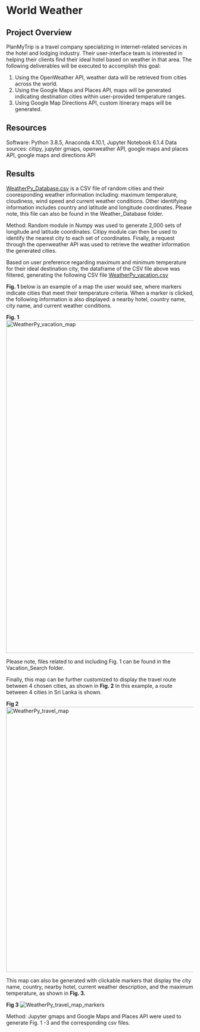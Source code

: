 # World Weather

## Project Overview
PlanMyTrip is a travel company specializing in internet-related services in the hotel and lodging industry. Their user-interface team is interested in helping their clients find their ideal hotel based on weather in that area. The following deliverables will be executed to accomplish this goal:
1. Using the OpenWeather API, weather data will be retrieved from cities across the world.
2.  Using the Google Maps and Places API, maps will be generated indicating destination cities within user-provided temperature ranges.
3. Using Google Map Directions API, custom itinerary maps will be generated.

## Resources
Software: Python 3.8.5, Anaconda 4.10.1, Jupyter Notebook 6.1.4
Data sources: citipy, jupyter gmaps, openweather API, google maps and places API, google maps and directions API

## Results
[WeatherPy_Database.csv](https://github.com/cgurbatri/World_weather_analysis/files/6572101/WeatherPy_Database.csv)
is a CSV file of random cities and their cooresponding weather information including: maximum temperature, cloudiness, wind speed and current weather conditions. Other identifying information includes country and latitude and longitude coordinates. Please note, this file can also be found in the Weather_Database folder. 

Method: Random module in Numpy was used to generate 2,000 sets of longitude and latitude coordinates. Citipy module can then be used to identify the nearest city to each set of coordinates. Finally, a request through the openweather API was used to retrieve the weather information the generated cities. 

Based on user preference regarding maximum and minimum temperature for their ideal destination city, the dataframe of the CSV file above was filtered, generating the following CSV file [WeatherPy_vacation.csv](https://github.com/cgurbatri/World_weather_analysis/files/6572192/WeatherPy_vacation.csv)

**Fig. 1** below is an example of a map the user would see, where markers indicate cities that meet their temperature criteria. When a marker is clicked, the following information is also displayed: a nearby hotel, country name, city name, and current weather conditions.

**Fig. 1** 
<img width="891" alt="WeatherPy_vacation_map" src="https://user-images.githubusercontent.com/45336910/120246500-68fb6980-c23e-11eb-9d4a-4bc16daeac13.png">

Please note, files related to and including Fig. 1 can be found in the Vacation_Search folder. 

Finally, this map can be further customized to display the travel route between 4 chosen cities, as shown in **Fig. 2** In this example, a route between 4 cities in Sri Lanka is shown. 

**Fig 2**
<img width="710" alt="WeatherPy_travel_map" src="https://user-images.githubusercontent.com/45336910/120242134-2b90df00-c232-11eb-90a3-0e15c241cc2c.png">

This map can also be generated with clickable markers that display the city name, country, nearby hotel, current weather description, and the maximum temperature, as shown in **Fig. 3.**

**Fig 3**
![WeatherPy_travel_map_markers](https://user-images.githubusercontent.com/45336910/120242270-832f4a80-c232-11eb-90da-98937c6b9718.png)

Method: Jupyter gmaps and Google Maps and Places API were used to generate Fig. 1 -3 and the corresponding csv files.

